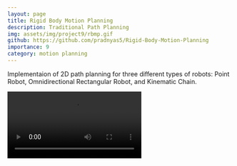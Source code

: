 ```yaml
---
layout: page
title: Rigid Body Motion Planning
description: Traditional Path Planning
img: assets/img/project9/rbmp.gif
github: https://github.com/pradnyas5/Rigid-Body-Motion-Planning
importance: 9
category: motion planning
---
```


Implementaion of 2D path planning for three different types of robots: Point Robot, Omnidirectional Rectangular Robot, and Kinematic Chain.


![Video](https://github.com/pradnyas5/Rigid-Body-Motion-Planning/blob/main/OutputVideos/KinematicChain/Path_Kinematic_PRM_Bridge.mp4)
